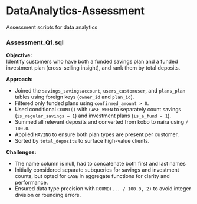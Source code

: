 # DataAnalytics-Assessment
Assessment scripts for data analytics

### Assessment_Q1.sql

**Objective:**  
Identify customers who have both a funded savings plan and a funded investment plan (cross-selling insight), and rank them by total deposits.

**Approach:**
- Joined the `savings_savingsaccount`, `users_customuser`, and `plans_plan` tables using foreign keys (`owner_id` and `plan_id`).
- Filtered only funded plans using `confirmed_amount > 0`.
- Used conditional `COUNT()` with `CASE WHEN` to separately count savings (`is_regular_savings = 1`) and investment plans (`is_a_fund = 1`).
- Summed all relevant deposits and converted from kobo to naira using `/ 100.0`.
- Applied `HAVING` to ensure both plan types are present per customer.
- Sorted by `total_deposits` to surface high-value clients.

**Challenges:**
- The name column is null, had to concatenate both first and last names
- Initially considered separate subqueries for savings and investment counts, but opted for `CASE` in aggregate functions for clarity and performance.
- Ensured data type precision with `ROUND(... / 100.0, 2)` to avoid integer division or rounding errors.


